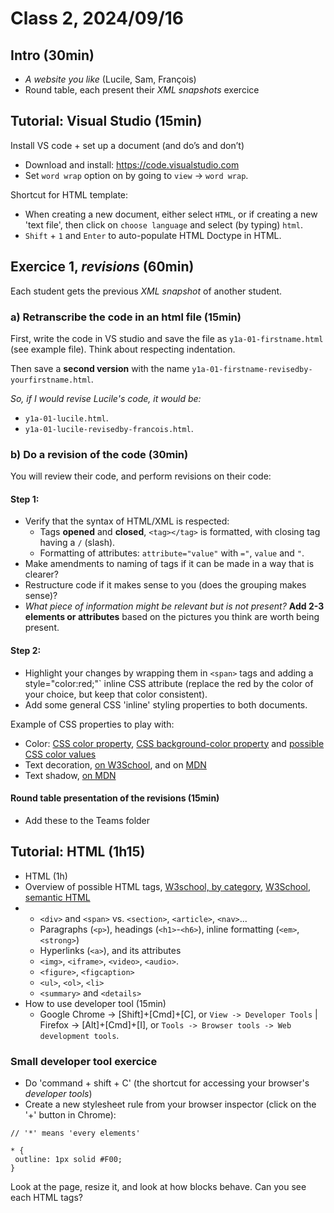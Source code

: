 # Class 2, 2024/09/16

## Intro (30min)

- *A website you like* (Lucile, Sam, François)
- Round table, each present their *XML snapshots* exercice

## Tutorial: Visual Studio (15min)

Install VS code + set up a document (and do’s and don’t)

- Download and install: https://code.visualstudio.com <br>
- Set `word wrap` option on by going to `view` -> `word wrap`.

Shortcut for HTML template:

- When creating a new document, either select `HTML`, or if creating a new 'text file', then click on `choose language` and select (by typing) `html`.
- `Shift` + `1` and `Enter` to auto-populate HTML Doctype in HTML.

## Exercice 1, *revisions* (60min)

Each student gets the previous *XML snapshot* of another student.

### a) Retranscribe the code in an html file (15min)

First, write the code in VS studio and save the file as `y1a-01-firstname.html` (see example file). Think about respecting indentation.

Then save a **second version** with the name `y1a-01-firstname-revisedby-yourfirstname.html`.

*So, if I would revise Lucile's code, it would be:*

- `y1a-01-lucile.html`.
- `y1a-01-lucile-revisedby-francois.html`.
  
### b) Do a revision of the code (30min)
  
You will review their code, and perform revisions on their code:

#### Step 1:

- Verify that the syntax of HTML/XML is respected:
  - Tags **opened** and **closed**, `<tag></tag>` is formatted, with closing tag having a `/` (slash).
  - Formatting of attributes: `attribute="value"` with `="`, `value` and `"`.
- Make amendments to naming of tags if it can be made in a way that is clearer?
- Restructure code if it makes sense to you (does the grouping makes sense)?
- *What piece of information might be relevant but is not present?* **Add 2-3 elements or attributes** based on the pictures you think are worth being present.

#### Step 2:

- Highlight your changes by wrapping them in `<span>` tags and adding a style="color:red;"` inline CSS attribute (replace the red by the color of your choice, but keep that color consistent).
- Add some general CSS 'inline' styling properties to both documents.

Example of CSS properties to play with:
- Color: [CSS color property](https://www.w3schools.com/cssref/pr_text_color.php), [CSS background-color property](https://www.w3schools.com/cssref/pr_background-color.php) and [possible CSS color values](https://www.w3schools.com/cssref/css_colors.php)
- Text decoration, [on W3School](https://www.w3schools.com/cssref/pr_text_text-decoration.php), and on [MDN](https://developer.mozilla.org/en-US/docs/Web/CSS/text-decoration)
- Text shadow, [on MDN](https://developer.mozilla.org/en-US/docs/Web/CSS/text-shadow)

#### Round table presentation of the revisions (15min)

- Add these to the Teams folder

## Tutorial: HTML (1h15)

- HTML (1h)
- Overview of possible HTML tags, [W3school, by category](https://www.w3schools.com/TAGS/ref_byfunc.asp), [W3School, semantic HTML](https://www.w3schools.com/html/html5_semantic_elements.asp)
- - `<div>` and `<span>` vs. `<section>`, `<article>`, `<nav>`...
  - Paragraphs (`<p>`), headings (`<h1>`-`<h6>`), inline formatting (`<em>`, `<strong>`)
  - Hyperlinks (`<a>`), and its attributes
  - `<img>`, `<iframe>`, `<video>`, `<audio>`.
  - `<figure>`, `<figcaption>`
  - `<ul>`, `<ol>`, `<li>`
  - `<summary>` and `<details>`
- How to use developer tool (15min)
  - Google Chrome -> [Shift]+[Cmd]+[C], or `View -> Developer Tools` | Firefox -> [Alt]+[Cmd]+[I], or `Tools -> Browser tools -> Web development tools`.

### Small developer tool exercice

- Do 'command + shift + C' (the shortcut for accessing your browser's *developer tools*)
- Create a new stylesheet rule from your browser inspector (click on the '+' button in Chrome):

```
// '*' means 'every elements'

* {
 outline: 1px solid #F00;
}
```

Look at the page, resize it, and look at how blocks behave. Can you see each HTML tags?
